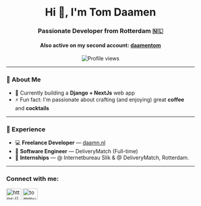 <h1 align="center">Hi 👋, I'm Tom Daamen</h1>
<h3 align="center">Passionate Developer from Rotterdam 🇳🇱</h3>
<h4 align="center">Also active on my second account: <a href="https://github.com/daamentom">daamentom</a></h4>

<p align="center">
  <img src="https://komarev.com/ghpvc/?username=tomdamo&label=Profile%20views&color=0e75b6&style=flat" alt="Profile views" />
</p>

---

### 🚀 About Me

- 🔭 Currently building a **Django + NextJs** web app    
- ⚡ Fun fact: I'm passionate about crafting (and enjoying) great **coffee** and **cocktails**

---

### 💼 Experience

- 💻 **Freelance Developer** — [daamn.nl](https://daamn.nl)  
- 🧠 **Software Engineer** — DeliveryMatch (Full-time)  
- 🔧 **Internships** — @ Internetbureau Slik & @ DeliveryMatch, Rotterdam. 

---

<h3 align="left">Connect with me:</h3>
<p align="left">
<a href="https://linkedin.com/in/https://www.linkedin.com/in/tom-d-6a2410176/" target="blank"><img align="center" src="https://raw.githubusercontent.com/rahuldkjain/github-profile-readme-generator/master/src/images/icons/Social/linked-in-alt.svg" alt="https://www.linkedin.com/in/tom-d-6a2410176/" height="30" width="40" /></a>
<a href="https://instagram.com/daamn.nl" target="blank"><img align="center" src="https://raw.githubusercontent.com/rahuldkjain/github-profile-readme-generator/master/src/images/icons/Social/instagram.svg" alt="tommurda" height="30" width="40" /></a>
</p>

